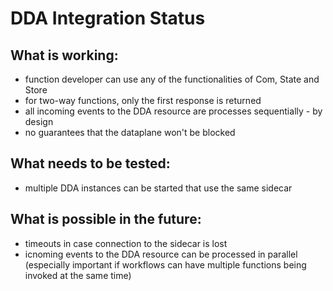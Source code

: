 # DDA Integration Status

## What is working:
- function developer can use any of the functionalities of Com, State and Store
- for two-way functions, only the first response is returned
- all incoming events to the DDA resource are processes sequentially - by design
- no guarantees that the dataplane won't be blocked
 
## What needs to be tested:
- multiple DDA instances can be started that use the same sidecar

## What is possible in the future:
- timeouts in case connection to the sidecar is lost
- icnoming events to the DDA resource can be processed in parallel (especially
  important if workflows can have multiple functions being invoked at the same time)